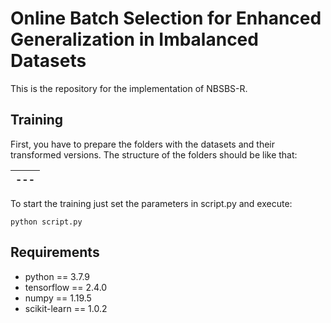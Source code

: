 # Online Batch Selection for Enhanced Generalization in Imbalanced Datasets

This is the repository for the implementation of NBSBS-R.


## Training

First, you have to prepare the folders with the datasets and their transformed versions. The structure of the folders should be like that:

|---
|----


To start the training just set the parameters in script.py and execute:

```
python script.py
```

## Requirements
* python == 3.7.9
* tensorflow == 2.4.0
* numpy == 1.19.5
* scikit-learn == 1.0.2






